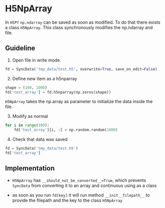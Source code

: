 # H5NpArray
In `H5PY` `np.ndarray` can be saved as soon as modified. To do that there exists a class `H5NpArray`. This class synchronously modifies the np.ndarray and file.


## Guideline
1. Open file in write mode.

```python
fd = SyncData('tmp_data/test.h5', overwrite=True, save_on_edit=False)
```
2. Define new item as a h5nparray
~~~python
shape = (100, 1000)
fd['test_array'] = fd.h5nparray(np.zeros(shape))
~~~
`H5NpArray` takes the np.array as parameter to initialize the data inside the file.

3. Modify as normal

```python
for i in range(100):
    fd['test_array'][i, :] = np.random.random(1000)
```

4. Check that data was saved
```python
fd = SyncData('tmp_data/test.h5')
fd['test_array']
```


## Implementation

- `H5NpArray` has `__should_not_be_converted__=True`, which prevents `SyncData` from converting it to an array and continuous using as a class

- as soon as you run `fd[key]` it will run method `__init__filepath__` to provide the filepath and the key to the class `H5NpArray` 